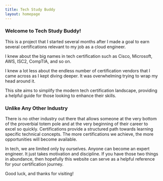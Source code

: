 ```yaml
---
title: Tech Study Buddy
layout: homepage
---
```

### Welcome to Tech Study Buddy!
This is a project that I started several months after I made a goal to earn several certifications relevant to my job as a cloud engineer.

I knew about the big names in tech certification such as Cisco, Microsoft, AWS, ISC2, CompTIA, and so on.

I knew a lot less about the endless number of certification vendors that I came across as I kept diving deeper. It was overwhelming trying to wrap my head around it.

This site aims to simplify the modern tech certification landscape, providing a helpful guide for those looking to enhance their skills.

### Unlike Any Other Industry
There is no other industry out there that allows someone at the very bottom of the proverbial totem pole and at the very beginning of their career to excel so quickly. Certifications provide a structured path towards learning specific technical concepts. The more certifications we achieve, the more opportunities will become available.

In tech, we are limited only by ourselves. Anyone can become an expert engineer. It just takes motivation and discipline. If you have those two things in abundance, then hopefully this website can serve as a helpful reference for your certification journey. 

Good luck, and thanks for visiting!